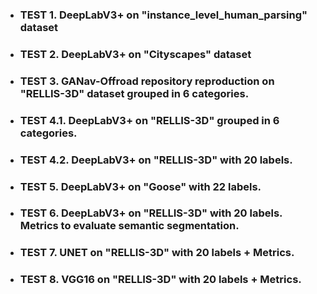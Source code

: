 - ### TEST 1. DeepLabV3+ on "instance_level_human_parsing" dataset
- ### TEST 2. DeepLabV3+ on "Cityscapes" dataset
- ### TEST 3. GANav-Offroad repository reproduction on "RELLIS-3D" dataset grouped in 6 categories.
- ### TEST 4.1. DeepLabV3+ on "RELLIS-3D" grouped in 6 categories.
- ### TEST 4.2. DeepLabV3+ on "RELLIS-3D" with 20 labels.
- ### TEST 5. DeepLabV3+ on "Goose" with 22 labels.
- ### TEST 6. DeepLabV3+ on "RELLIS-3D" with 20 labels. Metrics to evaluate semantic segmentation.
- ### TEST 7. UNET on "RELLIS-3D" with 20 labels + Metrics.
- ### TEST 8. VGG16 on "RELLIS-3D" with 20 labels + Metrics.
